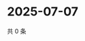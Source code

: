 # 2025-07-07

共 0 条

<!-- BEGIN ZHIHUVIDEO -->
<!-- 最后更新时间 Mon Jul 07 2025 23:11:08 GMT+0800 (China Standard Time) -->

<!-- END ZHIHUVIDEO -->
